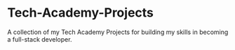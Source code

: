 # Tech-Academy-Projects
A collection of my Tech Academy Projects for building my skills in becoming a full-stack developer. 
